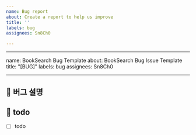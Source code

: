 ```yaml
---
name: Bug report
about: Create a report to help us improve
title: ''
labels: bug
assignees: Sn8Ch0

---
```


---
name: BookSearch Bug Template
about: BookSearch Bug Issue Template
title: "[BUG]"
labels: bug
assignees: Sn8Ch0

---

## 🐞 버그 설명
<!-- source code 내에서 어떻게해서 버그가 발생했는지 설명해주세요 -->
<!-- 스크린 샷, 작동 환경 (OS, device 등)과 관련이 있다면 추가해주세요 -->



## 📝 todo
- [ ] todo
